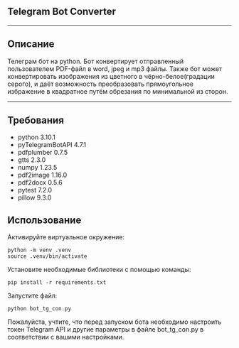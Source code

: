 ## Telegram Bot Converter

***

## Описание

Телеграм бот на python. Бот конвертирует отправленный пользователем PDF-файл в word, jpeg и mp3 файлы. Также бот может конвертировать изображения из цветного 
в чёрно-белое(градации серого), и даёт возможность преобразовать прямоугольное избражение в квадратное путём обрезания по минимальной из сторон.

---

## Требования

- python 3.10.1
- pyTelegramBotAPI 4.7.1
- pdfplumber 0.7.5
- gtts 2.3.0
- numpy 1.23.5
- pdf2image 1.16.0
- pdf2docx 0.5.6
- pytest 7.2.0
- pillow 9.3.0

## Использование

Активируйте виртуальное окружение:

    python -m venv .venv
    source .venv/bin/activate
    
Установите необходимые библиотеки с помощью команды:

    pip install -r requirements.txt
    
Запустите файл:

    python bot_tg_con.py


Пожалуйста, учтите, что перед запуском бота необходимо настроить токен Telegram API и другие параметры в файле bot_tg_con.py в соответствии с вашими настройками.
